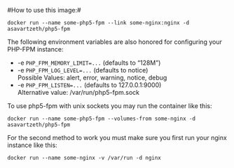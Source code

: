 #How to use this image:#

    docker run --name some-php5-fpm --link some-nginx:nginx -d asavartzeth/php5-fpm

The following environment variables are also honored for configuring your PHP-FPM instance:

- -e `PHP_FPM_MEMORY_LIMIT=...` (defaults to “128M”)
- -e `PHP_FPM_LOG_LEVEL=...` (defaults to notice)  
Possible Values: alert, error, warning, notice, debug
- -e `PHP_FPM_LISTEN=...` (defaults to 127.0.0.1:9000)  
Alternative value: /var/run/php5-fpm.sock

To use php5-fpm with unix sockets you may run the container like this:

    docker run --name some-php5-fpm --volumes-from some-nginx -d asavartzeth/php5-fpm

For the second method to work you must make sure you first run your nginx instance like this:

    docker run --name some-nginx -v /var/run -d nginx
